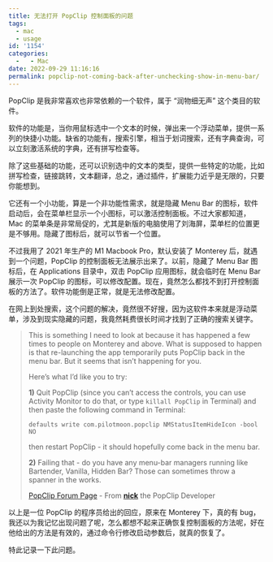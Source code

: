 ```yaml
---
title: 无法打开 PopClip 控制面板的问题
tags:
  - mac
  - usage
id: '1154'
categories:
  -   - Mac
date: 2022-09-29 11:16:16
permalink: popclip-not-coming-back-after-unchecking-show-in-menu-bar/
---
```


PopClip 是我非常喜欢也非常依赖的一个软件，属于 “润物细无声” 这个类目的软件。

软件的功能是，当你用鼠标选中一个文本的时候，弹出来一个浮动菜单，提供一系列的快捷小功能。缺省的功能有，搜索引擎，相当于划词搜索，还有字典查询，可以立刻激活系统的字典，还有拼写检查等。

<!--more-->

除了这些基础的功能，还可以识别选中的文本的类型，提供一些特定的功能，比如拼写检查，链接跳转，文本翻译，总之，通过插件，扩展能力近乎是无限的，只要你能想到。

它还有一个小功能，算是一个非功能性需求，就是隐藏 Menu Bar 的图标，软件启动后，会在菜单栏显示一个小图标，可以激活控制面板。不过大家都知道，Mac 的菜单条是非常局促的，尤其是新版的电脑使用了刘海屏，菜单栏的位置更是不够用。隐藏了图标后，就可以节省一个位置。

不过我用了 2021 年生产的 M1 Macbook Pro，默认安装了 Monterey 后，就遇到一个问题，PopClip 的控制面板无法展示出来了。以前，隐藏了 Menu Bar 图标后，在 Applications 目录中，双击 PopClip 应用图标，就会临时在 Menu Bar 展示一次 PopClip 的图标，可以修改配置。现在，竟然怎么都找不到打开控制面板的方法了。软件功能倒是正常，就是无法修改配置。

在网上到处搜索，这个问题的解决，竟然很不好搜，因为这软件本来就是浮动菜单，涉及到现实隐藏的问题，我竟然耗费很长时间才找到了正确的搜索关键字。

> This is something I need to look at because it has happened a few times to people on Monterey and above. What is supposed to happen is that re-launching the app temporarily puts PopClip back in the menu bar. But it seems that isn’t happening for you.
> 
> Here’s what I’d like you to try:
> 
> **1)** Quit PopClip (since you can’t access the controls, you can use Activity Monitor to do that, or type `killall PopClip` in Terminal) and then paste the following command in Terminal:
> 
> `defaults write com.pilotmoon.popclip NMStatusItemHideIcon -bool NO`
> 
> then restart PopClip - it should hopefully come back in the menu bar.
> 
> **2)** Failing that - do you have any menu-bar managers running like Bartender, Vanilla, Hidden Bar? Those can sometimes throw a spanner in the works.
> 
> [PopClip Forum Page](https://forum.popclip.app/t/popclip-not-coming-back-after-unchecking-show-in-menu-bar/338) - From **[nick](https://forum.popclip.app/u/nick)** the PopClip Developer

以上是一位 PopClip 的程序员给出的回应，原来在 Monterey 下，真的有 bug，我还以为我记忆出现问题了呢，怎么都想不起来正确恢复控制面板的方法呢，好在他给出的方法是有效的，通过命令行修改启动参数后，就真的恢复了。

特此记录一下此问题。